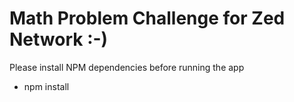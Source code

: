# Math Problem Challenge for Zed Network :-)

Please install NPM dependencies before running the app

- npm install
